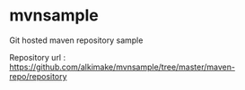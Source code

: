 mvnsample
=========

Git hosted maven repository sample

Repository url :
https://github.com/alkimake/mvnsample/tree/master/maven-repo/repository

